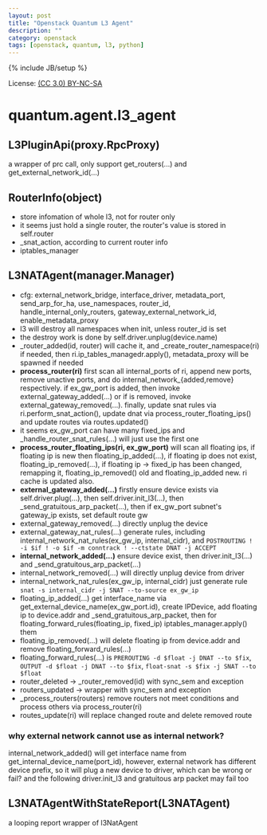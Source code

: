 ```yaml
---
layout: post
title: "Openstack Quantum L3 Agent"
description: ""
category: openstack
tags: [openstack, quantum, l3, python]
---
```

{% include JB/setup %}

License: [(CC 3.0) BY-NC-SA](http://creativecommons.org/licenses/by-nc-sa/3.0/)

# quantum.agent.l3_agent

## L3PluginApi(proxy.RpcProxy)

a wrapper of prc call, only support get_routers(...) and get_external_network_id(...)

## RouterInfo(object)

* store infomation of whole l3, not for router only
* it seems just hold a single router, the router's value is stored in self.router
* _snat_action, according to current router info
* iptables_manager

## L3NATAgent(manager.Manager)

* cfg: external_network_bridge, interface_driver, metadata_port, send_arp_for_ha, use_namespaces, router_id, handle_internal_only_routers, gateway_external_network_id, enable_metadata_proxy
* l3 will destroy all namespaces when init, unless router_id is set
* the destroy work is done by self.driver.unplug(device.name)
* _router_added(id, router) will cache it, and _create_router_namespace(ri) if needed, then ri.ip_tables_managedr.apply(), metadata_proxy will be spawned if needed
* **process_router(ri)** first scan all internal_ports of ri, append new ports, remove unactive ports, and do internal_network_{added,remove} respectively. if ex_gw_port is added, then invoke external_gateway_added(...) or if is removed, invoke external_gateway_removed(...). finally, update snat rules via ri.perform_snat_action(), update dnat via process_router_floating_ips() and update routes via routes.updated()
* it seems ex_gw_port can have many fixed_ips and _handle_router_snat_rules(...) will just use the first one
* **process_router_floating_ips(ri, ex_gw_port)** will scan all floating ips, if floating ip is new then floating_ip_added(...), if floating ip does not exist, floating_ip_removed(...), if floating ip -> fixed_ip has been changed, remapping it, floating_ip_removed() old and floating_ip_added new. ri cache is updated also.
* **external_gateway_added(...)** firstly ensure device exists via self.driver.plug(...), then self.driver.init_l3(...), then _send_gratuitous_arp_packet(...), then if ex_gw_port subnet's gateway_ip exists, set default route gw
* external_gateway_removed(...) directly unplug the device
* external_gateway_nat_rules(...) generate rules, including internal_network_nat_rules(ex_gw_ip, internal_cidr), and `POSTROUTING ! -i $if ! -o $if -m conntrack ! --ctstate DNAT -j ACCEPT`
* **internal_network_added(...)** ensure device exist, then driver.init_l3(...) and _send_gratuitous_arp_packet(...)
* internal_network_removed(...) will directly unplug device from driver
* internal_network_nat_rules(ex_gw_ip, internal_cidr) just generate rule `snat -s internal_cidr -j SNAT --to-source ex_gw_ip`
* floating_ip_added(...) get interface_name via get_external_device_name(ex_gw_port.id), create IPDevice, add floating ip to device.addr and _send_gratuitous_arp_packet, then for floating_forward_rules(floating_ip, fixed_ip) iptables_manager.apply() them
* floating_ip_removed(...) will delete floating ip from device.addr and remove floating_forward_rules(...)
* floating_forward_rules(...) is `PREROUTING -d $float -j DNAT --to $fix`, `OUTPUT -d $float -j DNAT --to $fix`, `float-snat -s $fix -j SNAT --to $float`
* router_deleted -> _router_removed(id) with sync_sem and exception
* routers_updated -> wrapper with sync_sem and exception
* _process_routers(routers) remove routers not meet conditions and process others via process_router(ri)
* routes_update(ri) will replace changed route and delete removed route

### why external network cannot use as internal network?

internal_network_added() will get interface name from get_internal_device_name(port_id), however, external network has different device prefix, so it will plug a new device to driver, which can be wrong or fail? and the following driver.init_l3 and gratuitous arp packet may fail too

## L3NATAgentWithStateReport(L3NATAgent)

a looping report wrapper of l3NatAgent
